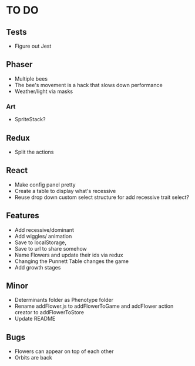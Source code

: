 # TO DO

## Tests

-   Figure out Jest

## Phaser

-   Multiple bees
-   The bee's movement is a hack that slows down performance
-   Weather/light via masks

### Art

-   SpriteStack?

## Redux

-   Split the actions

## React

-   Make config panel pretty
-   Create a table to display what's recessive
-   Reuse drop down custom select structure for add recessive trait select?

## Features

-   Add recessive/dominant
-   Add wiggles/ animation
-   Save to localStorage,
-   Save to url to share somehow
-   Name Flowers and update their ids via redux
-   Changing the Punnett Table changes the game
-   Add growth stages

## Minor

-   Determinants folder as Phenotype folder
-   Rename addFlower.js to addFlowerToGame and addFlower action creator to addFlowerToStore
-   Update README

## Bugs

-   Flowers can appear on top of each other
-   Orbits are back
